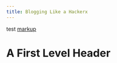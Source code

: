 ```yaml
---
title: Blogging Like a Hackerx
---
```

test
[markup](http://snhub.github.io/)

A First Level Header
====================
